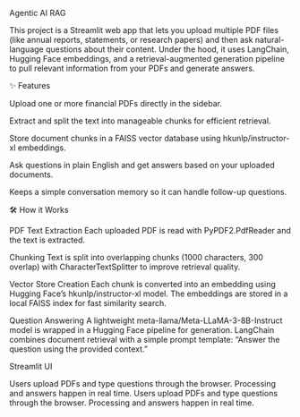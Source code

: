 Agentic AI RAG



This project is a Streamlit web app that lets you upload multiple PDF files (like annual reports, statements, or research papers) and then ask natural-language questions about their content. Under the hood, it uses LangChain, Hugging Face embeddings, and a retrieval-augmented generation pipeline to pull relevant information from your PDFs and generate answers.

✨ Features

Upload one or more financial PDFs directly in the sidebar.

Extract and split the text into manageable chunks for efficient retrieval.

Store document chunks in a FAISS vector database using hkunlp/instructor-xl embeddings.

Ask questions in plain English and get answers based on your uploaded documents.

Keeps a simple conversation memory so it can handle follow-up questions.

🛠️ How it Works

PDF Text Extraction
Each uploaded PDF is read with PyPDF2.PdfReader and the text is extracted.

Chunking
Text is split into overlapping chunks (1000 characters, 300 overlap) with CharacterTextSplitter to improve retrieval quality.

Vector Store Creation
Each chunk is converted into an embedding using Hugging Face’s hkunlp/instructor-xl model.
The embeddings are stored in a local FAISS index for fast similarity search.

Question Answering
A lightweight meta-llama/Meta-LLaMA-3-8B-Instruct model is wrapped in a Hugging Face pipeline for generation.
LangChain combines document retrieval with a simple prompt template: “Answer the question using the provided context.”

Streamlit UI

Users upload PDFs and type questions through the browser. Processing and answers happen in real time.
Users upload PDFs and type questions through the browser. Processing and answers happen in real time.
